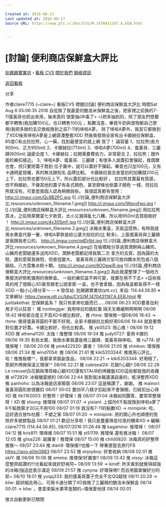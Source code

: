 ```yaml
---

Created at: 2016-08-17
Last updated at: 2016-08-17
Source URL: https://www.ptt.cc/bbs/CVS/M.1470431197.A.EEB.html


---
```


# [討論] 便利商店保鮮盒大評比


[批踢踢實業坊](https://www.ptt.cc/) › [看板 CVS](https://www.ptt.cc/bbs/CVS/index.html) [關於我們](https://www.ptt.cc/about.html) [聯絡資訊](https://www.ptt.cc/contact.html)

[返回看板](https://www.ptt.cc/bbs/CVS/index.html)

分享

作者claire7715 (~claire~)
看板CVS
標題\[討論\] 便利商店保鮮盒大評比
時間Sat Aug 6 05:06:35 2016
自從換了我最愛的酷洛米保鮮盒之後，把家裡之前換的7-11蛋黃哥也抓出來用，後來真的 很愛抽(中毒了> <)把多抽到的，除了朋友們想要都平轉售(我加購100元，也只轉售100元 ，點數沒差，畢竟牛奶與食物都自己使用)我把多餘的去交換板換到之前7-11的哆啦A夢， 除了哆啦A夢外，我其它都換到了XDD後來哆啦A夢是上網買湊整套XDD 然後我發現全家有出卡娜赫拉保鮮盒，85度C有出拉拉熊，心一橫，找到最便宜的就上網 買了！ 論容量 1、拉拉熊(長方900ml、正方950ml) 2、卡娜赫拉(713ml) 3、哆啦A夢(700ml) 4、蛋黃哥、三麗鷗(600ml) 論密合度 1、卡娜赫拉；拉開需要費些力，非常密合 2、拉拉熊；跟外面的樂扣接近。 3、哆啦A夢、蛋黃哥、三麗鷗；有很多人說蓋扣會彈起，我偶爾也會，但只要把蓋子喬到 位子置中，就可以蓋好不彈起。畢竟也只加100元，又有卡通明星授權，真的無法跟知名 品牌比較。 卡娜赫拉我去查當初的加購就200元上下、拉拉熊也要150元上下，所以蓋扣部分也比較好 。 拉拉熊其實最有質感，但不夠繽紛，不像其他的蓋子有各式顏色，甚至膠條也依蓋子顏色 一樣，但拉拉熊就沒有，可愛度我個人認為稍微弱些。 我很認真都有使用： <http://i.imgur.com/Qc8B2PC.jpg>
![[.//討論_便利商店保鮮盒大評比.resources/unknown_filename.1.jpeg]]
<http://i.imgur.com/Wgcofwo.jpg>
![[.//討論_便利商店保鮮盒大評比.resources/unknown_filename.jpeg]]
用拉拉熊買冰，之前用萊爾富七夕款買，太小又漏得亂七八糟，所以用950ml去買剛剛好 ！ <http://i.imgur.com/4y30SmY.jpg>
![[.//討論_便利商店保鮮盒大評比.resources/unknown_filename.2.jpeg]]
冰箱水果盒，天氣這麼熱，有時我就用水果盒代替一餐，哆啦A夢款是給公婆大姑吃的(比 較多)，上面蛋黃哥與三麗鷗是我跟我老公的。 <http://i.imgur.com/qdDrIbt.jpg>
![[.//討論_便利商店保鮮盒大評比.resources/unknown_filename.4.jpeg]]
在板橋板分享過買潤餅與山豬肉，山豬肉老闆娘還多送肉XDD，潤餅老闆都記得我第二次 拿方的去買，因為圓的太短，還刻意幫我做短，但直徑變大。 蛋黃哥與三麗鷗方型可放四顆水煎包或八個鍋貼，八方雲集水餃十顆。 <http://i.imgur.com/8OOewiR.jpg>
![[.//討論_便利商店保鮮盒大評比.resources/unknown_filename.3.jpeg]]
為此我還整理了一個地方專擺洗好晾乾備用的保鮮盒。 一般的樂扣盒不夠可愛，我實在用不下去> <這些我真的用了很開心XD甚至跟老公說拿那 一盒，也不會拿錯，因為每盒都長得不一樣XDD 一點小心得分享～ -- ※ 發信站: 批踢踢實業坊(ptt.cc), 來自: 114.44.56.85 ※ 文章網址: <https://www.ptt.cc/bbs/CVS/M.1470431197.A.EEB.html>
推 justtakethat: 您保鮮盒系？ 我只有拿來吃飯而已……08/06 06:23
XDD要善加利用才可以狂買！
推 ironbeggar: 我用哆拉的裝紅棗 隔天生螞蟻啊啊啊啊 08/06 18:42
哆啦密合度又不高XD卡娜比較好。
推 rhine: 環保推一個08/06 18:43
→ rhine: 覺得蛋黃哥圓的不緊不好用，全家卡娜赫拉比較好用08/06 18:44
就是要喬對位置才好蓋。卡娜比較好，但也比較貴。
推 yb0523: 用心推！08/06 19:12
XDD
推 athena1120: 太強！推整理 08/06 19:34
推 judy0727: 愛用卡娜的 08/06 19:35
有些太緊，我做水果我還是用三麗鷗、蛋黃哥與哆啦。
推 ru774: 好環保喔！ 08/06 20:06
推 pink422520: 厲害！ 08/06 21:05
推 shinkon: 環保推 08/06 21:34
推 wind7054: 推 08/06 21:41
推 kiki5203344: 推推用心評比，哈！推推板橋^^，我都拿來裝副食品， 08/06 22:21
→ kiki5203344: 好用極了，蒸粥外帶微保溫又環保^^ 08/06 22:21
推 cuteseal24: 花鍋!!心鍋!! 08/06 22:28
Le creuset白花鍋與薄荷綠心鍋XDD還有STAUB的烤雞盤XDD這些都是我的收藏
推 el72829: 冰箱蠻震撼的 08/06 22:44
我對我冰箱還滿自豪的，乾淨整齊XDD
推 panhoho: 以為冰箱是店家櫥窗 08/06 23:07
這是稱讚了，謝謝。
推 mainori: 蛋黃哥圓形款很難扣 08/07 00:02
要四平八穩才扣起來不會彈開，已經扣出心得XD
推 ttk1162003: 好整齊！好環保！推 08/07 01:04
冰箱如同腸胃，要常常整理呀！XD
推 shiung: 推環保 08/07 01:07
→ yixianl: 上個月6千點就換到哆啦a夢了 6千點換算才20元不用100 08/07 01:18
我沒有7-11的點數XD
→ mimipink: 哈，這好適合放fb社團：不塑之客 08/07 01:20
→ mimipink: 用的開心外也順便的免除許多塑膠製品 08/07 01:21
歡迎分享啦！我只是盡量降低垃圾的機率XD ※ 編輯: claire7715 (114.44.56.85), 08/07/2016 01:26:48
推 kagamino: 推環保！ 08/07 04:12
推 kris811: 環保推 08/07 10:51
推 st51119: 推環保 還有推冰箱！ 08/07 12:05
推 glisa226: 超厲害！推環保 08/07 15:00
推 child0820: 冰箱真的好整齊 推推～ 08/07 23:44
推 dian9: 環保推!!也推一下 帶著便當去旅行FB <https://goo.gl/lpO883> 08/07 23:52
推 enjoyboy: 好會收納 08/08 02:01
推 sklY: 推 08/08 10:06
推 emmia: 推環保!好厲害!! 08/09 13:42
推 nissy: 冰箱這麼整齊超讚的!!!光看起來就好舒爽阿~ 08/09 13:59
→ kindf: 昨天看到就覺得超強的冰箱(強迫症表示滿足 08/09 21:57
推 cynyna: 好環保唷!! 而且用圖案蠻好分的耶~ 08/10 18:01
推 yuqq333: 我的蛋黃哥蓋子完全不合QQ超怪 08/11 20:29
→ kilw: 超詳細且用心，可用卡通分類了XD我換了三麗鷗的酷洛米保鮮盒 08/14 00:01
→ kilw: ，會拿來裝水果零食類的~環保愛地球 08/14 00:01

推文自動更新已關閉

